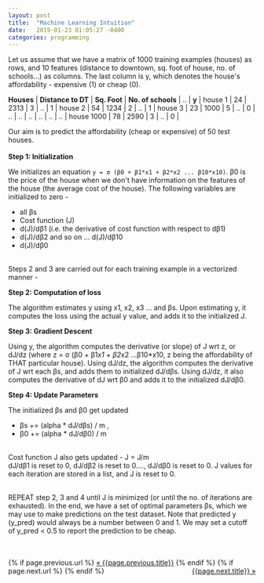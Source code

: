 ```yaml
---
layout: post
title:  "Machine Learning Intuition"
date:   2019-01-23 01:05:27 -0400
categories: programming
---
```


Let us assume that we have a matrix of 1000 training examples (houses) as rows, and 10 features (distance to downtown, sq. foot of house, no. of schools...) as columns. The last column is y, which denotes the house's affordability - expensive (1) or cheap (0). 

**Houses** | **Distance to DT** | **Sq. Foot** | **No. of schools** | .. | **y** | 
house 1 | 24 | 2313 | 3 | .. | 1 |
house 2 | 54 | 1234 | 2 | .. | 1 |
house 3 | 23 | 1000 | 5 | .. | 0 |
.. | .. | .. | .. | .. | .. |
house 1000 | 78 | 2590 | 3 | .. | 0 | 

Our aim is to predict the affordability (cheap or expensive) of 50 test houses. 
<br>
<br>
**Step 1: Initialization** 

We initializes an equation  `y = σ (β0 + β1*x1 + β2*x2 ... β10*x10)`. β0 is the price of the house when we don't have information on the features of the house (the average cost of the house). The following variables are initialized to zero -
 - all βs
 - Cost function (J)
 - d(J)/dβ1 (i.e. the derivative of cost function with respect to dβ1)
 - d(J)/dβ2 and so on ... d(J)/dβ10
 - d(J)/dβ0 

<br>
Steps 2 and 3 are carried out for each training example in a vectorized manner -


**Step 2: Computation of loss** 

The algorithm estimates y using x1, x2, x3 ... and βs. Upon estimating y, it computes the loss using the actual y value, and adds it to the initialized J.
<br>

**Step 3: Gradient Descent** 

Using  y, the algorithm computes the derivative (or slope) of J wrt z, or dJ/dz (where z = σ (β0 + β1*x1 + β2*x2 ...β10*x10, z being the affordability of THAT particular house). Using dJ/dz, the algorithm computes the derivative of J wrt each βs, and adds them to initialized dJ/dβs. Using dJ/dz, it also computes the derivative of dJ wrt β0 and adds it to the initialized dJ/dβ0. 
<br>

**Step 4: Update Parameters**

The initialized βs and β0 get updated 
 - βs += (alpha * dJ/dβs) / m , 
 - β0 += (alpha * dJ/dβ0) / m

<br>
Cost function J also gets updated
 - J = J/m 

<br>
dJ/dβ1 is reset to 0, dJ/dβ2 is reset to 0...., dJ/dβ0 is reset to 0. J values for each iteration are stored in a list, and J is reset to 0.
<br>
<br>

REPEAT step 2, 3 and 4 until J is minimized (or until the no. of iterations are exhausted). In the end, we have a set of optimal parameters βs, which we may use to make predictions on the test dataset. Note that predicted y (y_pred) would always be a number between 0 and 1. We may set a cutoff of y_pred < 0.5 to report the prediction to be cheap. 
<br>
<br>
<br>


<div class="Previous-next">
  {% if page.previous.url %}
    <a class="previous" href="{{page.previous.url}}">&laquo; {{page.previous.title}}</a>
  {% endif %}
  {% if page.next.url %}
    <a class="next" style="float:right" href="{{page.next.url}}">{{page.next.title}} &raquo;</a>
  {% endif %}
</div>